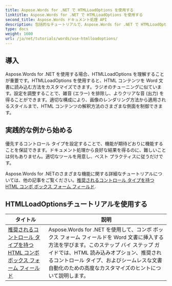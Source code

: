 ```yaml
---
title: Aspose.Words for .NET で HTMLLoadOptions を使用する
linktitle: Aspose.Words for .NET で HTMLLoadOptions を使用する
second_title: Aspose.Words ドキュメント処理 API
description: 包括的なチュートリアルで、Aspose.Words for .NET で HTMLLoadOptions を効率的に使用する方法を学びます。機能、ヒント、実用的な例について学びます。
type: docs
weight: 1600
url: /ja/net/tutorials/words/use-htmlloadoptions/
---
```

## 導入
 
Aspose.Words for .NET を使用する場合、HTMLLoadOptions を理解することが重要です。HTMLLoadOptions を使用すると、HTML コンテンツを Word 文書に読み込む方法をカスタマイズできます。ラジオのチューニングに似ています。設定を調整することで、雑音 (エラー) を排除し、よりクリアな音 (出力) を得ることができます。適切な構成により、画像のレンダリング方法から適用されるスタイルまで、HTML コンテンツの解釈方法のさまざまな側面を制御できます。  

## 実践的な例から始める  

優先するコントロール タイプを設定することで、機能が期待どおりに機能することを保証できます。ドキュメント処理から良好な結果を得るのに、難しいことは何もありません。適切なツールを用意し、ベスト プラクティスに従うだけです。

 Aspose.Words for .NETのさまざまな機能に関する詳細なチュートリアルについては、他の記事をご覧ください。[推奨されるコントロール タイプを持つ HTML コンボ ボックス フォーム フィールド](./html-combo-box-form-fields-with-preferred-control-types/).

 ## HTMLLoadOptionsチュートリアルを使用する
| タイトル | 説明 |
| --- | --- |
| [推奨されるコントロール タイプを持つ HTML コンボ ボックス フォーム フィールド](./html-combo-box-form-fields-with-preferred-control-types/) | Aspose.Words for .NET を使用して、コンボ ボックス フォーム フィールドを Word 文書に挿入する方法を学びます。このステップ バイ ステップ ガイドでは、HTML 読み込みオプション、推奨されるコントロール タイプ、およびシームレスな文書自動化のための高度なカスタマイズのヒントについて説明します。 |